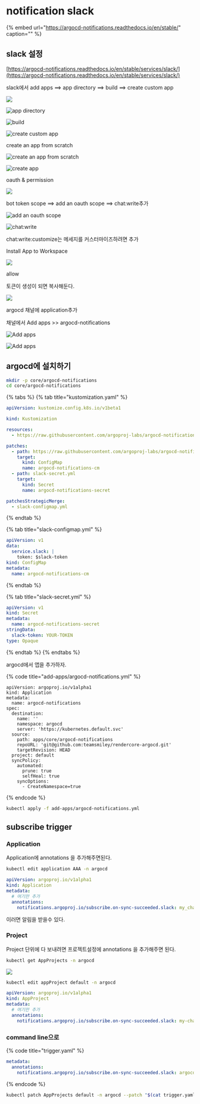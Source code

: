 # notification slack

{% embed url="https://argocd-notifications.readthedocs.io/en/stable/" caption="" %}

## slack 설정

[https://argocd-notifications.readthedocs.io/en/stable/services/slack/](https://argocd-notifications.readthedocs.io/en/stable/services/slack/)

slack에서 add apps ==&gt; app directory ==&gt; build ==&gt; create custom app

![](../.gitbook/assets/argocd-notifications-01.png)

![app directory](../.gitbook/assets/argocd-notifications-02.png)

![build](../.gitbook/assets/argocd-notifications-03.png)

![create custom app](../.gitbook/assets/argocd-notifications-04.png)

create an app from scratch

![create an app from scratch](../.gitbook/assets/argocd-notifications-05.png)

![create app](../.gitbook/assets/argocd-notifications-06.png)

oauth & permission

![](../.gitbook/assets/argocd-notifications-07.png)

bot token scope ==&gt; add an oauth scope ==&gt; chat:write추가

![add an oauth scope](../.gitbook/assets/argocd-notifications-08.png)

![chat:write](../.gitbook/assets/argocd-notifications-09.png)

chat:write:customize는 메세지를 커스터마이즈하려면 추가

Install App to Workspace

![](../.gitbook/assets/argocd-notifications-10.png)

allow

토큰이 생성이 되면 복사해둔다.

![](../.gitbook/assets/argocd-notifications-11.png)

argocd 채널에 application추가

채널에서 Add apps &gt;&gt; argocd-notifications

![Add apps](../.gitbook/assets/argocd-notifications-12.png)

![Add apps](../.gitbook/assets/argocd-notifications-13.png)

## argocd에 설치하기

```bash
mkdir -p core/argocd-notifications
cd core/argocd-notifications
```

{% tabs %}
{% tab title="kustomization.yaml" %}
```yaml
apiVersion: kustomize.config.k8s.io/v1beta1

kind: Kustomization

resources:
  - https://raw.githubusercontent.com/argoproj-labs/argocd-notifications/v1.1.1/manifests/install.yaml

patches:
  - path: https://raw.githubusercontent.com/argoproj-labs/argocd-notifications/v1.1.1/catalog/install.yaml
    target:
      kind: ConfigMap
      name: argocd-notifications-cm
  - path: slack-secret.yml
    target:
      kind: Secret
      name: argocd-notifications-secret

patchesStrategicMerge:
  - slack-configmap.yml
```
{% endtab %}

{% tab title="slack-configmap.yml" %}
```yaml
apiVersion: v1
data:
  service.slack: |
    token: $slack-token
kind: ConfigMap
metadata:
  name: argocd-notifications-cm
```
{% endtab %}

{% tab title="slack-secret.yml" %}
```yaml
apiVersion: v1
kind: Secret
metadata:
  name: argocd-notifications-secret
stringData:
  slack-token: YOUR-TOKEN
type: Opaque
```
{% endtab %}
{% endtabs %}

argocd에서 앱을 추가하자.

{% code title="add-apps/argocd-notifications.yml" %}
```text
apiVersion: argoproj.io/v1alpha1
kind: Application
metadata:
  name: argocd-notifications
spec:
  destination:
    name: ''
    namespace: argocd
    server: 'https://kubernetes.default.svc'
  source:
    path: apps/core/argocd-notifications
    repoURL: 'git@github.com:teamsmiley/rendercore-argocd.git'
    targetRevision: HEAD
  project: default
  syncPolicy:
    automated:
      prune: true
      selfHeal: true
    syncOptions:
      - CreateNamespace=true
```
{% endcode %}

```bash
kubectl apply -f add-apps/argocd-notifications.yml
```

## subscribe trigger

### Application

Application에 annotations 을 추가해주면된다.

```bash
kubectl edit application AAA -n argocd
```

```yaml
apiVersion: argoproj.io/v1alpha1
kind: Application
metadata:
  # 여기만 추가
  annotations:
    notifications.argoproj.io/subscribe.on-sync-succeeded.slack: my_channel
```

이러면 알림을 받을수 있다.

### Project

Project 단위에 다 보내려면 프로젝트설정에 annotations 을 추가해주면 된다.

```bash
kubectl get AppProjects -n argocd
```

![](../.gitbook/assets/2021-06-03-06-03-20.png)

```bash
kubectl edit appProject default -n argocd
```

```yaml
apiVersion: argoproj.io/v1alpha1
kind: AppProject
metadata:
  # 여기만 추가
  annotations:
    notifications.argoproj.io/subscribe.on-sync-succeeded.slack: my-channel1;my-channel2
```

### command line으로

{% code title="trigger.yaml" %}
```yaml
metadata:
  annotations:
    notifications.argoproj.io/subscribe.on-sync-succeeded.slack: argocd
```
{% endcode %}

```bash
kubectl patch AppProjects default -n argocd --patch "$(cat trigger.yaml)" --type=merge
```

